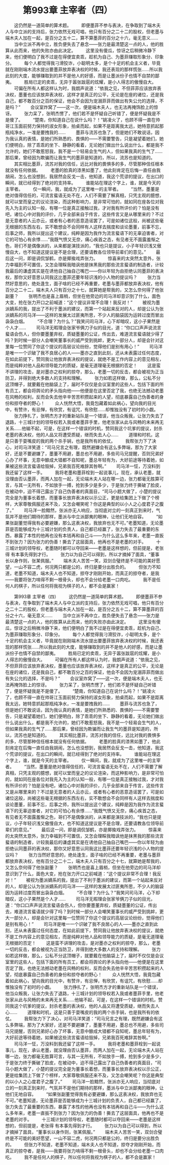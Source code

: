 # 　　第993章 主宰者（四）
　　这仍然是一道简单的算术题。
　　即便墨菲不参与表决，在争取到了端木夫人与中立派的支持后，张力依然无戏可唱，他只有百分之二十二的股权，但老墨与端木夫人加在一起，是百分之五十二，算不算墨菲的百分之十六，毫无意义……
　　当中立派不再中立，胜负便失去了悬念——张力是最清楚这一点的人，他的胜算从此而来，他的失败亦由此决定。
　　这里没有傻瓜，惊讶之后稍微冷静下来，他们便明白了我不过是在得便宜卖乖，趁机为自己、为墨菲赚取形象分、印象分。
　　每个人都觉得我刁滑狡诈，小聪明太多，是个十足的机会主义者，毕竟就在刚刚端木流水提出要墨菲放弃表决权的时候，我还表现的那样慌张……所以我此刻的大度，能够赚取到的并不是他人的好感，而是让墨派份子也情不自禁的鄙夷。
　　胜局已定的卖乖，无异于嚣张跋扈的炫耀，是小人得志的傲慢自大。
　　可偏在所有人都这样认为时，我朗声说道：“依我之见，不但菲菲应该放弃表决权，墨董也应该放弃表决权，这样才是真正的公平，无论是在座的诸位，还是我自己，都不敢百分之百的保证，他会不会因为宠溺菲菲而做出有失公允的选择，不是吗？”
　　会议室炸窝了——这一次，便是端木夫人，也无法再掩饰脸上的惊讶。
　　张力呆了，张明杰愣了，他们若不是怀疑自己听错了，便是怀疑我是不是傻了。
　　“楚南，你知道自己在说什么吗？！”姚凌火了，也顾不得一直在帅哥江玉面前努力保持的淑女形象，拍桌而起，如果不是距离我太远，她特意抓起那瓶纯净水，一准是要拽我的……
　　墨菲与流苏也急了，但是她们不敢说话，因为我认真的表情，是她们所熟悉的、畏惧的——不需要警告，只是凝望着她们，她们便明白，除了乖乖的坐下、静静的看着，无论她们做出什么说出什么，都是我不允许的，她们不敢惹怒我，我不是一个轻易会生气的人，但如果我真的生气了……那后果，曾经因为欺骗而让我生气的墨菲是知道的，所以，流苏也是知道的。
　　其实相比墨菲，流苏对我的信任，远比对我的畏惧多的多，尽管那种信任根本就没有任何依据。
　　老墨的脸真的漆黑如墨了，他此刻肯定在后悔一直任由我胡闹，怎么也没想到，我居然会反戈一击，他知道，我这个荒谬的提议，在出口的瞬间，就已经得到了绝对的支持率。
　　谁能站在理这个字上，谁，就是今天的主宰者。
　　仅一瞬间，我，就成为了这里唯一的主宰者。
　　“当然，墨董是绝对值得信任的，可流言蜚语无处不在，人们不需要了解真相，只凭主观的臆想，就可以堂而皇之的议论渲染，而这种影响力，是非常可怕的，就如同在座各位对我先入为主的认知一般，有哪一位是真正接触过我，才对我有所评价的？怕是没有吧，诸位心中对我的评价，几乎全部来自于传言，这些传言又是从哪里来的？不过是无意者的人云亦云，或者有心者的恶意造谣罢了，可是如诸位这般，尚被这些毫无根据的东西左右，实不敢想会不会同样有人这样去揣度和谈论墨董，前事不忘，后事之师，我所以提出这个建议，纯粹是因为我作为流言蜚语下的无辜迫害者，对它的可怕心有余悸……”我既气愤又无奈，痛心疾首之态，有见者无不面露羞惭之色，哥们不是偶像派的，从来都是演技派的，“我也只是提议，小子年轻识浅又傲慢自大，也不知道这提议是不是合理，还要请教各位领导前辈们的意见。”
　　最后这一问，即是调侃邹鹤，亦是揶揄戏弄张力。
　　惊喜来的太突然太意外，张力幸福到不可置信，又怎会理睬我暗讽他是抹黑我的那些流言蜚语的制造者，计较我最后的谦虚其实是在诱他自己抽自己嘴巴——你以年轻为由拒绝认同墨菲的表决权，那你又好意思认同我这比墨菲还要年轻识浅的小人物的提议吗？
　　张力当然好意思的，绝处逢生，面子啥的已经不再重要，老墨与墨菲都放弃表决权，他有百分之二十二，端木夫人只有百分之十七，就算她是帮我的，又怎么奈何得了他张副董？
　　张明杰也是喜上眉梢，但坐在他旁边的司马洋却意识到了什么，面色大变，抢在张力开口之前喊道：“这个提议非常不合理！我反对！”
　　被视为墨派嫡系的我，提出了不利于墨派的建议，而第一个站起来反对的人，却是公认为张派嫡系的司马洋——这样的发展太过匪夷所思，不少人的脑袋因为运转过度而冒出袅袅白烟。
　　“不合理？为什么？”我笑问司马洋，心下却暗叹，这小子果然是个人才……
　　司马洋无暇理会张家爷俩刀子似的目光，道：“你口口声声说流言蜚语会伤人，但你要墨董弃权，质疑墨董的公证，传出去，难道流言蜚语就少得了吗？到时候一部分人会嘲笑董事长的威严受到挑衅，更大一部分人，却是会针对这里每一位赞同了你这个提议的高层议论纷纷，觉得他们是别有用心！”
　　司马洋是唯一一个识破了我不良居心的人——墨亦之直到此刻，还从未表露过任何态度，在如此前提下，赞同我让他放弃表决权的提议，就绝不是工作内容上的意见相左，而是纯粹对他人品和领导能力的质疑，是毫无道理毫无根据的否定！
　　这是蛮不讲理的攻击，是对墨亦之权利的掠夺，那么，老墨一切的反击，都会被视为正当防卫，并得到绝大多数人的支持和理解。
　　张力如若这样做，那么，公私不分这顶帽子，就要戴在他脑袋上了，届时不仅仅是会议室里的这些人，包括下面的所有员工，都会将舆论的矛头指向他——他便是在这里否定了我，也绝无法撼动老墨在风畅的权利，反而会失去他辛辛苦苦积攒起来的人望，彻底暴露自己伪善者的身份和掠夺者的野心！
　　众人恍然大悟，我竟包藏着如此祸心，望向我的目光中，有赞许，有忌惮，有欣赏，有诅咒，有欣慰……却惟独没有了初时的小觑。
　　张力挣扎了，张明杰方才的重新站队是一个错误，他当众叛我，让张力失去了退路，十三城计划的领导权若入我或者墨菲手里，他老张家从此与风畅的未来再无关系……他输不起，可是，在这样一个错误的时机，赞同我这个坑爹的提议，封杀老墨的表决权，他的人品又将遭受质疑，继而失去人心……
　　道理和时机，这是只善于耍嘴皮的我的两个杀手锏，也是我所有的依仗。
　　我帮张力下了决心，对司马洋笑道：“司马兄言之有理，既然避嫌会有这么多弊端，那为了大家好，还是不要避嫌了，墨董不用避，墨总也不用避，多些司马兄提醒，否则兄弟好心办了坏事，无意中酿成大错都不自知呢，墨总年轻有为，大好前途等待着她，如果被这些流言蜚语给毁掉，兄弟我百死难辞其咎啊。”
　　司马洋一怔，万没料到我还留了这样一手。
　　我将老墨和墨菲栓到一起说事儿，现在，承认老墨，就没理由否认墨菲，而两人加在一起，无论端木夫人站在哪一边，张力都毫无胜算可言，与其一无所有，不如放手一搏，抢到多少是多少，于是张力终于撕破了脸皮，在被动中，迫不得己露出了自己伪善者的真面目，“司马小题大做了，小楚的提议完全是为董事长着想，而董事长放弃表决权以示公正，更是给集团上下做了个榜样，大家尊敬佩服还来不及，又怎会嘲笑呢？你这是典型的以小人之心度君子之腹了。”
　　司马洋一脸黯然，张派亦无人响应，当彻底对立的一刻真正到来时，气氛并不是他们期待的那样，墨派与中立派鄙夷的眼神，让他们无地自容。
　　“如果张副董觉得我有必要避嫌，那么这表决权，我放弃也无不可。”老墨知道，无论墨菲是否能够成为十三城计划的负责人，自己都已经赢了，张力失去了最重要的东西，暴露了本性的他再也没有本钱再和自己斗——为什么这么多年来，老墨一直扳不到张力？因为张力的伪善！撕去了这层面具，他再也不是老墨的对手。
　　十三城计划的领导权，老墨随时都可以夺回来——老墨是这样想的，但前提是，老张得 有本事先得到才行。
　　张力以为自己可以得到，所以才摘掉了面具，“董事长以身作则，张某佩服。”
　　端木夫人苦苦一笑，双剑合璧终是不可能的美好愿望，一山不容二虎，何况两只都是公的，终归是要分出胜负的。
　　但张力不知道，老墨不知道，端木夫人也不知道，掠夺才刚刚开始，而真正的掠夺者，是我——我要将张力啃得不剩一根骨头，却也不会分给老墨一口肉吃。
　　我不是任何人的棋子，所以任何将我视为棋子的人，都不会是赢家！

　　第993章 主宰者（四）
　　这仍然是一道简单的算术题。
　　即便墨菲不参与表决，在争取到了端木夫人与中立派的支持后，张力依然无戏可唱，他只有百分之二十二的股权，但老墨与端木夫人加在一起，是百分之五十二，算不算墨菲的百分之十六，毫无意义……
　　当中立派不再中立，胜负便失去了悬念——张力是最清楚这一点的人，他的胜算从此而来，他的失败亦由此决定。
　　这里没有傻瓜，惊讶之后稍微冷静下来，他们便明白了我不过是在得便宜卖乖，趁机为自己、为墨菲赚取形象分、印象分。
　　每个人都觉得我刁滑狡诈，小聪明太多，是个十足的机会主义者，毕竟就在刚刚端木流水提出要墨菲放弃表决权的时候，我还表现的那样慌张……所以我此刻的大度，能够赚取到的并不是他人的好感，而是让墨派份子也情不自禁的鄙夷。
　　胜局已定的卖乖，无异于嚣张跋扈的炫耀，是小人得志的傲慢自大。
　　可偏在所有人都这样认为时，我朗声说道：“依我之见，不但菲菲应该放弃表决权，墨董也应该放弃表决权，这样才是真正的公平，无论是在座的诸位，还是我自己，都不敢百分之百的保证，他会不会因为宠溺菲菲而做出有失公允的选择，不是吗？”
　　会议室炸窝了——这一次，便是端木夫人，也无法再掩饰脸上的惊讶。
　　张力呆了，张明杰愣了，他们若不是怀疑自己听错了，便是怀疑我是不是傻了。
　　“楚南，你知道自己在说什么吗？！”姚凌火了，也顾不得一直在帅哥江玉面前努力保持的淑女形象，拍桌而起，如果不是距离我太远，她特意抓起那瓶纯净水，一准是要拽我的……
　　墨菲与流苏也急了，但是她们不敢说话，因为我认真的表情，是她们所熟悉的、畏惧的——不需要警告，只是凝望着她们，她们便明白，除了乖乖的坐下、静静的看着，无论她们做出什么说出什么，都是我不允许的，她们不敢惹怒我，我不是一个轻易会生气的人，但如果我真的生气了……那后果，曾经因为欺骗而让我生气的墨菲是知道的，所以，流苏也是知道的。
　　其实相比墨菲，流苏对我的信任，远比对我的畏惧多的多，尽管那种信任根本就没有任何依据。
　　老墨的脸真的漆黑如墨了，他此刻肯定在后悔一直任由我胡闹，怎么也没想到，我居然会反戈一击，他知道，我这个荒谬的提议，在出口的瞬间，就已经得到了绝对的支持率。
　　谁能站在理这个字上，谁，就是今天的主宰者。
　　仅一瞬间，我，就成为了这里唯一的主宰者。
　　“当然，墨董是绝对值得信任的，可流言蜚语无处不在，人们不需要了解真相，只凭主观的臆想，就可以堂而皇之的议论渲染，而这种影响力，是非常可怕的，就如同在座各位对我先入为主的认知一般，有哪一位是真正接触过我，才对我有所评价的？怕是没有吧，诸位心中对我的评价，几乎全部来自于传言，这些传言又是从哪里来的？不过是无意者的人云亦云，或者有心者的恶意造谣罢了，可是如诸位这般，尚被这些毫无根据的东西左右，实不敢想会不会同样有人这样去揣度和谈论墨董，前事不忘，后事之师，我所以提出这个建议，纯粹是因为我作为流言蜚语下的无辜迫害者，对它的可怕心有余悸……”我既气愤又无奈，痛心疾首之态，有见者无不面露羞惭之色，哥们不是偶像派的，从来都是演技派的，“我也只是提议，小子年轻识浅又傲慢自大，也不知道这提议是不是合理，还要请教各位领导前辈们的意见。”
　　最后这一问，即是调侃邹鹤，亦是揶揄戏弄张力。
　　惊喜来的太突然太意外，张力幸福到不可置信，又怎会理睬我暗讽他是抹黑我的那些流言蜚语的制造者，计较我最后的谦虚其实是在诱他自己抽自己嘴巴——你以年轻为由拒绝认同墨菲的表决权，那你又好意思认同我这比墨菲还要年轻识浅的小人物的提议吗？
　　张力当然好意思的，绝处逢生，面子啥的已经不再重要，老墨与墨菲都放弃表决权，他有百分之二十二，端木夫人只有百分之十七，就算她是帮我的，又怎么奈何得了他张副董？
　　张明杰也是喜上眉梢，但坐在他旁边的司马洋却意识到了什么，面色大变，抢在张力开口之前喊道：“这个提议非常不合理！我反对！”
　　被视为墨派嫡系的我，提出了不利于墨派的建议，而第一个站起来反对的人，却是公认为张派嫡系的司马洋——这样的发展太过匪夷所思，不少人的脑袋因为运转过度而冒出袅袅白烟。
　　“不合理？为什么？”我笑问司马洋，心下却暗叹，这小子果然是个人才……
　　司马洋无暇理会张家爷俩刀子似的目光，道：“你口口声声说流言蜚语会伤人，但你要墨董弃权，质疑墨董的公证，传出去，难道流言蜚语就少得了吗？到时候一部分人会嘲笑董事长的威严受到挑衅，更大一部分人，却是会针对这里每一位赞同了你这个提议的高层议论纷纷，觉得他们是别有用心！”
　　司马洋是唯一一个识破了我不良居心的人——墨亦之直到此刻，还从未表露过任何态度，在如此前提下，赞同我让他放弃表决权的提议，就绝不是工作内容上的意见相左，而是纯粹对他人品和领导能力的质疑，是毫无道理毫无根据的否定！
　　这是蛮不讲理的攻击，是对墨亦之权利的掠夺，那么，老墨一切的反击，都会被视为正当防卫，并得到绝大多数人的支持和理解。
　　张力如若这样做，那么，公私不分这顶帽子，就要戴在他脑袋上了，届时不仅仅是会议室里的这些人，包括下面的所有员工，都会将舆论的矛头指向他——他便是在这里否定了我，也绝无法撼动老墨在风畅的权利，反而会失去他辛辛苦苦积攒起来的人望，彻底暴露自己伪善者的身份和掠夺者的野心！
　　众人恍然大悟，我竟包藏着如此祸心，望向我的目光中，有赞许，有忌惮，有欣赏，有诅咒，有欣慰……却惟独没有了初时的小觑。
　　张力挣扎了，张明杰方才的重新站队是一个错误，他当众叛我，让张力失去了退路，十三城计划的领导权若入我或者墨菲手里，他老张家从此与风畅的未来再无关系……他输不起，可是，在这样一个错误的时机，赞同我这个坑爹的提议，封杀老墨的表决权，他的人品又将遭受质疑，继而失去人心……
　　道理和时机，这是只善于耍嘴皮的我的两个杀手锏，也是我所有的依仗。
　　我帮张力下了决心，对司马洋笑道：“司马兄言之有理，既然避嫌会有这么多弊端，那为了大家好，还是不要避嫌了，墨董不用避，墨总也不用避，多些司马兄提醒，否则兄弟好心办了坏事，无意中酿成大错都不自知呢，墨总年轻有为，大好前途等待着她，如果被这些流言蜚语给毁掉，兄弟我百死难辞其咎啊。”
　　司马洋一怔，万没料到我还留了这样一手。
　　我将老墨和墨菲栓到一起说事儿，现在，承认老墨，就没理由否认墨菲，而两人加在一起，无论端木夫人站在哪一边，张力都毫无胜算可言，与其一无所有，不如放手一搏，抢到多少是多少，于是张力终于撕破了脸皮，在被动中，迫不得己露出了自己伪善者的真面目，“司马小题大做了，小楚的提议完全是为董事长着想，而董事长放弃表决权以示公正，更是给集团上下做了个榜样，大家尊敬佩服还来不及，又怎会嘲笑呢？你这是典型的以小人之心度君子之腹了。”
　　司马洋一脸黯然，张派亦无人响应，当彻底对立的一刻真正到来时，气氛并不是他们期待的那样，墨派与中立派鄙夷的眼神，让他们无地自容。
　　“如果张副董觉得我有必要避嫌，那么这表决权，我放弃也无不可。”老墨知道，无论墨菲是否能够成为十三城计划的负责人，自己都已经赢了，张力失去了最重要的东西，暴露了本性的他再也没有本钱再和自己斗——为什么这么多年来，老墨一直扳不到张力？因为张力的伪善！撕去了这层面具，他再也不是老墨的对手。
　　十三城计划的领导权，老墨随时都可以夺回来——老墨是这样想的，但前提是，老张得 有本事先得到才行。
　　张力以为自己可以得到，所以才摘掉了面具，“董事长以身作则，张某佩服。”
　　端木夫人苦苦一笑，双剑合璧终是不可能的美好愿望，一山不容二虎，何况两只都是公的，终归是要分出胜负的。
　　但张力不知道，老墨不知道，端木夫人也不知道，掠夺才刚刚开始，而真正的掠夺者，是我——我要将张力啃得不剩一根骨头，却也不会分给老墨一口肉吃。
　　我不是任何人的棋子，所以任何将我视为棋子的人，都不会是赢家！
